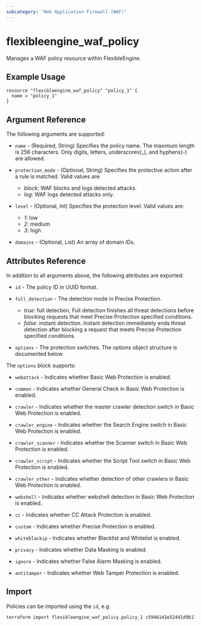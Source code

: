 ```yaml
---
subcategory: "Web Application Firewall (WAF)"
---
```


# flexibleengine_waf_policy

Manages a WAF policy resource within FlexibleEngine.

## Example Usage

```hcl
resource "flexibleengine_waf_policy" "policy_1" {
  name = "policy_1"
}
```

## Argument Reference

The following arguments are supported:

* `name` - (Required, String) Specifies the policy name. The maximum length is 256 characters.
  Only digits, letters, underscores(_), and hyphens(-) are allowed.

* `protection_mode` - (Optional, String) Specifies the protective action after a rule is matched. Valid values are:
  - *block*: WAF blocks and logs detected attacks.
  - *log*: WAF logs detected attacks only.

* `level` - (Optional, Int) Specifies the protection level. Valid values are:
  - *1*: low
  - *2*: medium
  - *3*: high

* `domains` - (Optional, List) An array of domain IDs.

## Attributes Reference

In addition to all arguments above, the following attributes are exported:

* `id` - The policy ID in UUID format.

* `full_detection` - The detection mode in Precise Protection.
  * *true*: full detection, Full detection finishes all threat detections before blocking requests that meet Precise Protection specified conditions.
  * *false*: instant detection. Instant detection immediately ends threat detection after blocking a request that meets Precise Protection specified conditions.

* `options` - The protection switches. The options object structure is documented below.

The `options` block supports:

* `webattack` - Indicates whether Basic Web Protection is enabled.

* `common` - Indicates whether General Check in Basic Web Protection is enabled.

* `crawler` - Indicates whether the master crawler detection switch in Basic Web Protection is enabled.

* `crawler_engine` - Indicates whether the Search Engine switch in Basic Web Protection is enabled.

* `crawler_scanner` - Indicates whether the Scanner switch in Basic Web Protection is enabled.

* `crawler_script` - Indicates whether the Script Tool switch in Basic Web Protection is enabled.

* `crawler_other` - Indicates whether detection of other crawlers in Basic Web Protection is enabled.

* `webshell` - Indicates whether webshell detection in Basic Web Protection is enabled.

* `cc` - Indicates whether CC Attack Protection is enabled.

* `custom` - Indicates whether Precise Protection is enabled.

* `whiteblackip` - Indicates whether Blacklist and Whitelist is enabled.

* `privacy` - Indicates whether Data Masking is enabled.

* `ignore` - Indicates whether False Alarm Masking is enabled.

* `antitamper` - Indicates whether Web Tamper Protection is enabled.

## Import

Policies can be imported using the `id`, e.g.

```sh
terraform import flexibleengine_waf_policy.policy_1 c5946141e52441d9b13c5e9d4e9560c7
```
